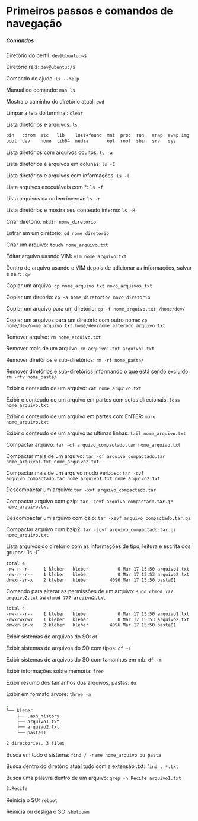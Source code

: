 # Primeiros passos e comandos de navegação


##### Comandos
Diretório do perfil: `dev@ubuntu:~$`

Diretório raiz: `dev@ubuntu:/$`

Comando de ajuda: `ls --help`

Manual do comando: `man ls`

Mostra o caminho do diretório atual: `pwd`

Limpar a tela do terminal: `clear`

Lista diretórios e arquivos: `ls`
~~~bash
bin   cdrom  etc   lib    lost+found  mnt  proc  run   snap  swap.img  tmp  var
boot  dev    home  lib64  media       opt  root  sbin  srv   sys       usr
~~~

Lista diretórios com arquivos ocultos: `ls -a`

Lista diretórios e arquivos em colunas: `ls -C`

Lista diretórios e arquivos com informações: `ls -l`

Lista arquivos executáveis com *: `ls -f`

Lista arquivos na ordem inversa: `ls -r`

Lista diretórios e mostra seu conteudo interno: `ls -R`

Criar diretório: `mkdir nome_diretorio`

Entrar em um diretório: `cd nome_diretorio`

Criar um arquivo: `touch nome_arquivo.txt`

Editar arquivo uasndo VIM: `vim nome_arquivo.txt`

Dentro do arquivo usando o VIM depois de adicionar as informações, salvar e sair: `:qw`

Copiar um arquivo: `cp nome_arquivo.txt novo_arquivos.txt`

Copiar um direório: `cp -a nome_diretorio/ novo_diretorio`

Copiar um arquivo para um diretório: `cp -f nome_arquivo.txt /home/dev/`

Copiar um arquivos para um diretório com outro nome: `cp home/dev/nome_arquivo.txt home/dev/nome_alterado_arquivo.txt`

Remover arquivo: `rm nome_arquivo.txt`

Remover mais de um arquivo: `rm arquivo1.txt arquivo2.txt`

Remover diretórios e sub-diretórios: `rm -rf nome_pasta/`

Remover diretórios e sub-diretórios informando o que está sendo excluido: `rm -rfv nome_pasta/`

Exibir o conteudo de um arquivo: `cat nome_arquivo.txt`

Exibir o conteudo de um arquivo em partes com setas direcionais: `less nome_arquivo.txt`

Exibir o conteudo de um arquivo em partes com ENTER: `more nome_arquivo.txt`

Exibir o conteudo de um arquivo as ultimas linhas: `tail nome_arquivo.txt`

Compactar arquivo: `tar -cf arquivo_compactado.tar nome_arquivo.txt`

Compactar mais de um arquivo: `tar -cf arquivo_compactado.tar nome_arquivo1.txt nome_arquivo2.txt`

Compactar mais de um arquivo modo verboso: `tar -cvf arquivo_compactado.tar nome_arquivo1.txt nome_arquivo2.txt`

Descompactar um arquivo: `tar -xvf arquivo_compactado.tar`

Compactar arquivo com gzip: `tar -zcvf arquivo_compactado.tar.gz nome_arquivo.txt`

Descompactar um arquivo com gzip: `tar -xzvf arquivo_compactado.tar.gz`

Compactar arquivo com bzip2: `tar -jcvf arquivo_compactado.tar.gz nome_arquivo.txt`

Lista arquivos do diretório com as informações de tipo, leitura e escrita dos grupos: ´ls -l´
~~~bash
total 4
-rw-r--r--    1 kleber   kleber           0 Mar 17 15:50 arquivo1.txt
-rw-r--r--    1 kleber   kleber           0 Mar 17 15:53 arquivo2.txt
drwxr-sr-x    2 kleber   kleber        4096 Mar 17 15:50 pasta01
~~~

Comando para alterar as permissões de um arquivo: `sudo chmod 777 arquivo2.txt` ou `chmod 777 arquivo2.txt`
~~~bash
total 4
-rw-r--r--    1 kleber   kleber           0 Mar 17 15:50 arquivo1.txt
-rwxrwxrwx    1 kleber   kleber           0 Mar 17 15:53 arquivo2.txt
drwxr-sr-x    2 kleber   kleber        4096 Mar 17 15:50 pasta01
~~~

Exibir sistemas de arquivos do SO: `df`

Exibir sistemas de arquivos do SO com tipos: `df -T`

Exibir sistemas de arquivos do SO com tamanhos em mb: `df -m`

Exibir informações sobre memoria: `free`

Exibir resumo dos tamanhos dos arquivos, pastas: `du`

Exibir em formato arvore: `three -a`
~~~bash
.
└── kleber
    ├── .ash_history
    ├── arquivo1.txt
    ├── arquivo2.txt
    └── pasta01

2 directories, 3 files
~~~

Busca em todo o sistema: `find / -name nome_arquivo ou pasta `

Busca dentro do diretório atual tudo com a extensão .txt: `find . *.txt`

Busca uma palavra dentro de um arquivo: `grep -n Recife arquivo1.txt`
~~~bash
3:Recife
~~~

Reinicia o SO: `reboot`

Reinicia ou desliga o SO: `shutdown`